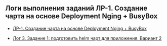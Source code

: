 ## Логи выполнения заданий ЛР-1. Создание чарта на основе Deployment Nging + BusyBox

- [ЛР-1. Создание чарта на основе Deployment Nging + BusyBox](/13-kubernetes-config-04-helm/Logs/logs-labs-create-chart-nginx-busybox-01.md)

- [Лог 3. Задание 1: подготовить helm чарт для приложения. Вариант 2](13-kubernetes-config-04-helm/Logs/logs-helm-chart-fb-pod-app1-app2md)
